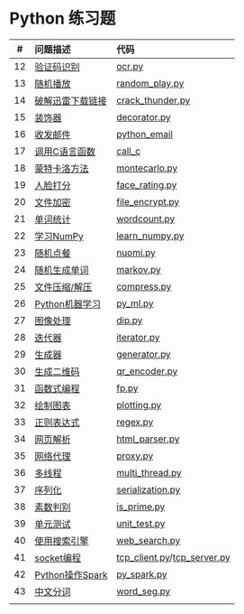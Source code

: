 # Python 练习题

|  #   | 问题描述                                     | 代码                                       |
| :--: | :--------------------------------------- | :--------------------------------------- |
|  12  | [验证码识别](src/ocr/description.md)          | [ocr.py](src/ocr/ocr.py)                 |
|  13  | [随机播放](src/random_play/description.md)   | [random_play.py](src/random_play/random_play.py) |
|  14  | [破解迅雷下载链接](src/crack_thunder/description.md) | [crack_thunder.py](src/crack_thunder/crack_thunder.py) |
|  15  | [装饰器](src/decorator/description.md)      | [decorator.py](src/decorator/decorator.py) |
|  16  | [收发邮件](src/python_email/description.md)  | [python_email](src/python_email/python_email.py) |
|  17  | [调用C语言函数](src/call_c/description.md)     | [call_c](src/call_c/call_c.py)           |
|  18  | [蒙特卡洛方法](src/montecarlo/description.md)  | [montecarlo.py](src/montecarlo/montecarlo.py) |
|  19  | [人脸打分](src/face_rating/description.md)   | [face_rating.py](src/face_rating/face_rating.py) |
|  20  | [文件加密](src/file_encrypt/description.md)  | [file_encrypt.py](src/file_encrypt/file_encrypt.py) |
|  21  | [单词统计](src/wordcount/description.md)     | [wordcount.py](src/wordcount/wordcount.py) |
|  22  | [学习NumPy](src/learn_numpy/description.md) | [learn_numpy.py](src/learn_numpy/learn_numpy.py) |
|  23  | [随机点餐](src/nuomi/description.md)         | [nuomi.py](src/nuomi/nuomi.py)           |
|  24  | [随机生成单词](src/markov/description.md)      | [markov.py](src/markov/markov.py)        |
|  25  | [文件压缩/解压](src/compress/description.md)   | [compress.py](src/compress/compress.py)  |
|  26  | [Python机器学习](src/py_ml/description.md)   | [py_ml.py](src/py_ml/py_ml.py)           |
|  27  | [图像处理](src/dip/description.md)           | [dip.py](src/dip/dip.py)                 |
|  28  | [迭代器](src/iterator/description.md)       | [iterator.py](src/iterator/iterator.py)  |
|  29  | [生成器](src/generator/description.md)      | [generator.py](src/generator/generator.py) |
|  30  | [生成二维码](src/qr_encoder/description.md)   | [qr_encoder.py](src/qr_encoder/qr_encoder.py) |
|  31  | [函数式编程](src/fp/description.md)           | [fp.py](src/fp/fp.py)                    |
|  32  | [绘制图表](src/plotting/description.md)      | [plotting.py](src/plotting/plotting.py)  |
|  33  | [正则表达式](src/regex/description.md)        | [regex.py](src/regex/regex.py)           |
|  34  | [网页解析](src/html_parser/description.md)   | [html_parser.py](src/html_parser/html_parser.py) |
|  35  | [网络代理](src/proxy/description.md)         | [proxy.py](src/proxy/proxy.py)           |
|  36  | [多线程](src/multi_thread/description.md)   | [multi_thread.py](src/multi_thread/multi_thread.py) |
|  37  | [序列化](src/serialization/description.md)  | [serialization.py](src/serialization/serialization.py) |
|  38  | [素数判别](src/is_prime/description.md)      | [is_prime.py](src/is_prime/is_prime.py)  |
|  39  | [单元测试](src/unit_test/description.md)     | [unit_test.py](src/unit_test/unit_test.py) |
|  40  | [使用搜索引擎](src/web_search/description.md)  | [web_search.py](src/web_search/web_search.py) |
|  41  | [socket编程](src/tcp_socket/description.md) | [tcp_client.py](src/tcp_socket/tcp_client.py)/[tcp_server.py](src/tcp_socket/tcp_server.py) |
|  42  | [Python操作Spark](src/py_spark/description.md) | [py_spark.py](src/py_spark/py_spark.py)  |
|  43  | [中文分词](src/word_seg/description.md)      | [word_seg.py](src/word_seg/word_seg.py)  |
|      |                                          |                                          |

